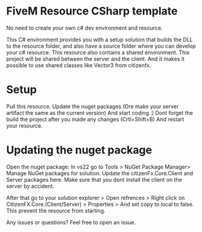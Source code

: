 # FiveM Resource CSharp template
No need to create your own c# dev environment and resource.

This C# environment provides you with a setup solution that builds the DLL to the resource folder, and also have a source folder where you can develop your c# resource.
This resource also contains a shared environment. This project will be shared between the server and the client. And it makes it possible to use shared classes like Vector3 from citizenfx.



# Setup

Pull this resource.
Update the nuget packages (Ore make your server artifact the same as the current version)
And start coding :) Dont forget the build the project after you made any changes (Crtl+Shift+B) And restart your resource.

# Updating the nuget package
Open the nuget package: In vs22 go to Tools > NuGet Package Manager> Manage NuGet packages for solution. Update the citizenFx.Core.Client and Server packages here.
Make sure that you dont install the client on the server by accident.

After that go to your solution explorer > Open refrences > Right click on CitizenFX.Core.(Client/Server) > Properties > And set copy to local to false.
This prevent the resource from starting.

Any issues or questions? Feel free to open an issue.